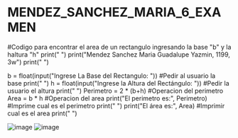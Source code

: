 # MENDEZ_SANCHEZ_MARIA_6_EXAMEN

#Codigo para encontrar el area de un rectangulo ingresando la base "b" y la haltura "h"
print(" ")
print("Mendez Sanchez Maria Guadalupe Yazmin, 1199, 3w")
print(" ")

b = float(input("Ingrese La Base del Rectangulo: "))   #Pedir al usuario la base
print(" ")
h = float(input("Ingrese la Altura del Rectángulo: ")) #Pedir la usuario el altura
print(" ")
Perimetro = 2 * (b+h)                 #Operacion del perimetro
Area = b * h                          #Operacion del area
print("El perimetro es:", Perimetro)  #Imprime cual es el perimetro
print(" ")
print("El área es:", Area)            #Imprimir cual es el area
print(" ")

![image](https://github.com/user-attachments/assets/c5863519-6879-4dd1-9f51-12c2bf38c94e)
![image](https://github.com/user-attachments/assets/a75086dc-bc0e-4f5c-aa2b-cabc776ab314)
